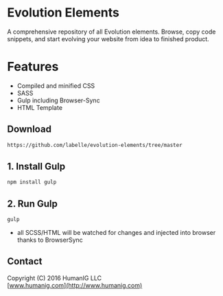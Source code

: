 # Evolution Elements
A comprehensive repository of all Evolution elements. Browse, copy code snippets, and start evolving your website from idea to finished product.

# Features

* Compiled and minified CSS
* SASS
* Gulp including Browser-Sync
* HTML Template

## Download

```bash
https://github.com/labelle/evolution-elements/tree/master
```

## 1. Install Gulp


```bash
npm install gulp
```


## 2. Run Gulp
```bash
gulp
```
- all SCSS/HTML will be watched for changes and injected into browser thanks to BrowserSync


## Contact
Copyright (C) 2016 HumanIG LLC<br>
[www.humanig.com](http://www.humanig.com)<br>
  